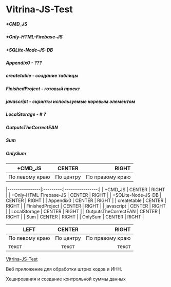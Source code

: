 # Vitrina-JS-Test

##### +CMD_JS
##### +Only-HTML-Firebase-JS
##### +SQLite-Node-JS-DB
##### Appendix0 - ???
##### createtable - создание таблицы 
##### FinishedProject - готовый проект
##### javascript - скрипты используемые коревым элементом
##### LocalStorage - # ?
##### OutputsTheCorrectEAN
##### Sum
##### OnlySum

| +CMD_JS | CENTER | RIGHT |
|----------------|:---------:|----------------:|
| По левому краю | По центру | По правому краю |

|----------------|:---------:|----------------:|
| +CMD_JS | CENTER | RIGHT |
| +Only-HTML-Firebase-JS | CENTER | RIGHT |
| +SQLite-Node-JS-DB | CENTER | RIGHT |
| Appendix0 | CENTER | RIGHT |
| createtable | CENTER | RIGHT |
| FinishedProject | CENTER | RIGHT |
| javascript | CENTER | RIGHT |
| LocalStorage | CENTER | RIGHT |
| OutputsTheCorrectEAN | CENTER | RIGHT |
| Sum | CENTER | RIGHT |
| OnlySum | CENTER | RIGHT |

| LEFT | CENTER | RIGHT |
|----------------|:---------:|----------------:|
| По левому краю | По центру | По правому краю |
| текст | текст | текст |

[Vitrina-JS-Test](https://quantum-pizzza.github.io/Vitrina-JS-Test/)

Веб приложение для обработки штрих кодов и ИНН.

Хеширования и создание контрольной суммы данных 
